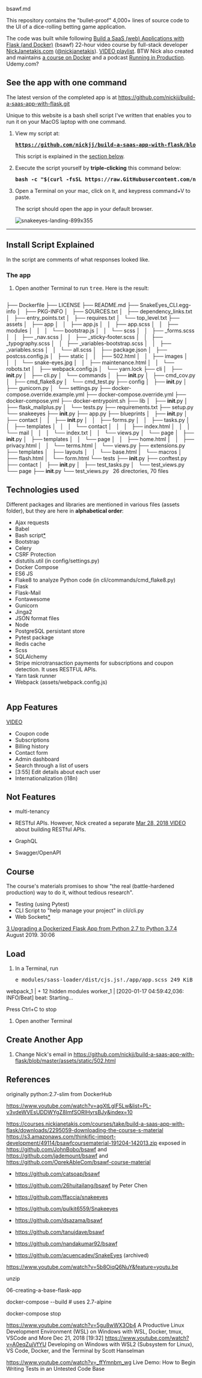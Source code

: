 bsawf.md

This repository contains the "bullet-proof" 4,000+ lines of source code to the UI of a dice-rolling betting game application.

The code was built while following <a target="_blank" href="https://buildasaasappwithflask.com/">Build a SaaS (web) Applications with Flask (and Docker)</a> (bsawf) 22-hour video course by full-stack developer <a target="_blank" href="https://www.NickJanetakis.com/uses">NickJanetakis.com</a> (<a target="_blank" href="htttps://twitter.com/nickjanetakis">@nickjanetakis</a>). <a target="_blank" href="https://www.youtube.com/watch?v=Q3arEfQ-pno&list=PL-v3vdeWVEsUDDWYgZ8ImfSORIHyrsBJy">VIDEO playlist</a>. BTW Nick also created and maintains <a target="_blank" href="https://www.youtube.com/watch?v=XeSD17YRijk&list=PL-v3vdeWVEsXT-u0JDQZnM90feU3NE3v8">a course on Docker</a>
and a podcast <a target="_blank" href="https://runninginproduction.com">Running in Production</a>.
Udemy.com?

## See the app with one command

The latest version of the completed app is at 
<a target="_blank" href="https://github.com/nickjj/build-a-saas-app-with-flask.git">
https://github.com/nickjj/build-a-saas-app-with-flask.git</a>

Unique to this website is a bash shell script I've written that enables you to run it on your MacOS laptop with one command.

1. View my script at:

   <pre><strong><a target="_blank" href="https://github.com/nickjj/build-a-saas-app-with-flask/blob/master/install-bsawf.sh">https://github.com/nickjj/build-a-saas-app-with-flask/blob/master/install-bsawf.sh</a>
   </strong></pre>

   This script is explained in the <a href="#ScriptExplained">section below</a>. 

1. Execute the script yourself by <strong>triple-clicking</strong> this command below:

   <pre><strong>bash -c "$(curl -fsSL https://raw.GitHubusercontent.com/nickjj/build-a-saas-app-with-flask/master/install-bsawf.sh)" -d -a -v 
   </strong></pre>

1. Open a Terminal on your mac, click on it, and keypress command+V to paste.

   The script should open the app in your default browser.   

   ![snakeeyes-landing-899x355](https://user-images.githubusercontent.com/300046/72588109-3e1ca980-38c5-11ea-965e-a935b8e69498.jpg)


<hr />

<a name="ScriptExplained"></a>

## Install Script Explained

In the script are comments of what responses looked like.



### The app

1. Open another Terminal to run <tt>tree</tt>. Here is the result:

   <pre>
├── Dockerfile
├── LICENSE
├── README.md
├── SnakeEyes_CLI.egg-info
│   ├── PKG-INFO
│   ├── SOURCES.txt
│   ├── dependency_links.txt
│   ├── entry_points.txt
│   ├── requires.txt
│   └── top_level.txt
├── assets
│   ├── app
│   │   ├── app.js
│   │   ├── app.scss
│   │   ├── modules
│   │   │   └── bootstrap.js
│   │   └── scss
│   │       ├── _forms.scss
│   │       ├── _nav.scss
│   │       ├── _sticky-footer.scss
│   │       ├── _typography.scss
│   │       ├── _variables-bootstrap.scss
│   │       ├── _variables.scss
│   │       └── all.scss
│   ├── package.json
│   ├── postcss.config.js
│   ├── static
│   │   ├── 502.html
│   │   ├── images
│   │   │   └── snake-eyes.jpg
│   │   ├── maintenance.html
│   │   └── robots.txt
│   ├── webpack.config.js
│   └── yarn.lock
├── cli
│   ├── __init__.py
│   ├── cli.py
│   └── commands
│       ├── __init__.py
│       ├── cmd_cov.py
│       ├── cmd_flake8.py
│       └── cmd_test.py
├── config
│   ├── __init__.py
│   ├── gunicorn.py
│   └── settings.py
├── docker-compose.override.example.yml
├── docker-compose.override.yml
├── docker-compose.yml
├── docker-entrypoint.sh
├── lib
│   ├── __init__.py
│   ├── flask_mailplus.py
│   └── tests.py
├── requirements.txt
├── setup.py
└── snakeeyes
    ├── __init__.py
    ├── app.py
    ├── blueprints
    │   ├── __init__.py
    │   ├── contact
    │   │   ├── __init__.py
    │   │   ├── forms.py
    │   │   ├── tasks.py
    │   │   ├── templates
    │   │   │   └── contact
    │   │   │       ├── index.html
    │   │   │       └── mail
    │   │   │           └── index.txt
    │   │   └── views.py
    │   └── page
    │       ├── __init__.py
    │       ├── templates
    │       │   └── page
    │       │       ├── home.html
    │       │       ├── privacy.html
    │       │       └── terms.html
    │       └── views.py
    ├── extensions.py
    ├── templates
    │   ├── layouts
    │   │   └── base.html
    │   └── macros
    │       ├── flash.html
    │       └── form.html
    └── tests
        ├── __init__.py
        ├── conftest.py
        ├── contact
        │   ├── __init__.py
        │   ├── test_tasks.py
        │   └── test_views.py
        └── page
            ├── __init__.py
            └── test_views.py
&nbsp;
26 directories, 70 files
   </pre>


## Technologies used

Different packages and libraries are mentioned in various files (assets folder), but they are here in <strong>alphabetical order</strong>:

* Ajax requests
* Babel
* Bash script<a target="_blank" href="https://nickjanetakis.com/blog/organize-your-text-based-notes-from-the-command-line-with-this-script">*</a>
* Bootstrap
* Celery
* CSRF Protection
* distutils.util (in config/settings.py)
* Docker Compose
* ES6 JS
* Flake8 to analyze Python code (in cli/commands/cmd_flake8.py)
* Flask
* Flask-Mail
* Fontawesome
* Gunicorn
* Jinga2
* JSON format files
* Node
* PostgreSQL persistant store
* Pytest package
* Redis cache
* Scss
* SQLAlchemy 
* Stripe microtransaction payments for subscriptions and coupon detection. It uses RESTFUL APIs.
* Yarn task runner
* Webpack (assets/webpack.config.js)
<br /><br />


## App Features

<a target="_blank" href="https://www.youtube.com/watch?v=qfXRpkLDZho">VIDEO</a>

* Coupon code
* Subscriptions
* Billing history
* Contact form
* Admin dashboard
* Search through a list of users
* [3:55] Edit details about each user
* Internationalization (i18n) 

## Not Features

* multi-tenancy

* RESTful APIs. However, Nick created a separate <a target="_blank" href="https://www.youtube.com/watch?v=s1xYgp9WHbU&list=PL-v3vdeWVEsUDDWYgZ8ImfSORIHyrsBJy&index=9">Mar 28, 2018 VIDEO</a> about building RESTful APIs.
* GraphQL
* Swagger/OpenAPI

## Course

The course's materials promises to show "the real (battle-hardened production) way to do it, without tedious research".

* Testing (using Pytest)
* CLI Script to "help manage your project" in cli/cli.py
* Web Sockets<a target="_blank" href="https://www.youtube.com/watch?v=5QUv14SQyjw&list=PL-v3vdeWVEsUDDWYgZ8ImfSORIHyrsBJy&index=11">*</a>


<a target="_blank" href="https://www.youtube.com/watch?v=Kq_khHWovl4&list=PL-v3vdeWVEsUDDWYgZ8ImfSORIHyrsBJy&index=12">3
Upgrading a Dockerized Flask App from Python 2.7 to Python 3.7.4</a> August 2019.
30:06


## Load

1. In a Terminal, run 

   <pre>e_modules/sass-loader/dist/cjs.js!./app/app.scss 249 KiB {mini-css-extract-plugin} [built]
webpack_1  |             + 12 hidden modules
worker_1   | [2020-01-17 04:59:42,036: INFO/Beat] beat: Starting...
   </pre>

   Press Ctrl+C to stop

1. Open another Terminal

## Create Another App

1. Change Nick's email in https://github.com/nickjj/build-a-saas-app-with-flask/blob/master/assets/static/502.html

## References

originally python:2.7-slim from DockerHub

https://www.youtube.com/watch?v=agXtLglF5Lw&list=PL-v3vdeWVEsUDDWYgZ8ImfSORIHyrsBJy&index=10


https://courses.nickjanetakis.com/courses/take/build-a-saas-app-with-flask/downloads/2295059-downloading-the-course-s-material
https://s3.amazonaws.com/thinkific-import-development/49114/bsawfcoursematerial-191204-142013.zip
exposed in https://github.com/JohnBobo/bsawf and https://github.com/jademount/bsawf and https://github.com/OprekAbleCom/bsawf-course-material

   * https://github.com/catsoap/bsawf

   * https://github.com/26huitailang/bsawf
   by Peter Chen 

   * https://github.com/ffaccia/snakeeyes

   * https://github.com/pulkit6559/Snakeeyes

   * https://github.com/dsazama/bsawf

   * https://github.com/tanujdave/bsawf

   * https://github.com/nandakumar92/bsawf

   * https://github.com/acuencadev/SnakeEyes (archived)


https://www.youtube.com/watch?v=5b8OiqQ6NuY&feature=youtu.be

unzip

06-creating-a-base-flask-app

docker-compose --build
    # uses 2.7-alpine

docker-compose stop


https://www.youtube.com/watch?v=5gu8wWX3Ob4
A Productive Linux Development Environment (WSL) on Windows with WSL, Docker, tmux, VSCode and More
Dec 21, 2018 [19:32]
https://www.youtube.com/watch?v=A0eqZujVfYU
Developing on Windows with WSL2 (Subsystem for Linux), VS Code, Docker, and the Terminal
by Scott Hanselman


https://www.youtube.com/watch?v=_ffYmnbm_wg
Live Demo: How to Begin Writing Tests in an Untested Code Base
